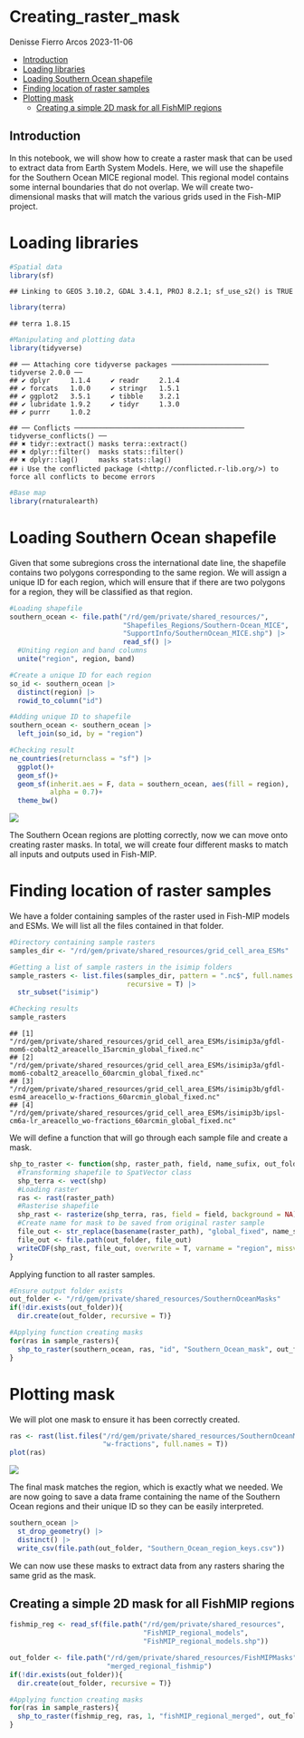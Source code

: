 Creating_raster_mask
================
Denisse Fierro Arcos
2023-11-06

- <a href="#introduction" id="toc-introduction">Introduction</a>
- <a href="#loading-libraries" id="toc-loading-libraries">Loading
  libraries</a>
- <a href="#loading-southern-ocean-shapefile"
  id="toc-loading-southern-ocean-shapefile">Loading Southern Ocean
  shapefile</a>
- <a href="#finding-location-of-raster-samples"
  id="toc-finding-location-of-raster-samples">Finding location of raster
  samples</a>
- <a href="#plotting-mask" id="toc-plotting-mask">Plotting mask</a>
  - <a href="#creating-a-simple-2d-mask-for-all-fishmip-regions"
    id="toc-creating-a-simple-2d-mask-for-all-fishmip-regions">Creating a
    simple 2D mask for all FishMIP regions</a>

## Introduction

In this notebook, we will show how to create a raster mask that can be
used to extract data from Earth System Models. Here, we will use the
shapefile for the Southern Ocean MICE regional model. This regional
model contains some internal boundaries that do not overlap. We will
create two-dimensional masks that will match the various grids used in
the Fish-MIP project.

# Loading libraries

``` r
#Spatial data
library(sf)
```

    ## Linking to GEOS 3.10.2, GDAL 3.4.1, PROJ 8.2.1; sf_use_s2() is TRUE

``` r
library(terra)
```

    ## terra 1.8.15

``` r
#Manipulating and plotting data
library(tidyverse)
```

    ## ── Attaching core tidyverse packages ──────────────────────── tidyverse 2.0.0 ──
    ## ✔ dplyr     1.1.4     ✔ readr     2.1.4
    ## ✔ forcats   1.0.0     ✔ stringr   1.5.1
    ## ✔ ggplot2   3.5.1     ✔ tibble    3.2.1
    ## ✔ lubridate 1.9.2     ✔ tidyr     1.3.0
    ## ✔ purrr     1.0.2

    ## ── Conflicts ────────────────────────────────────────── tidyverse_conflicts() ──
    ## ✖ tidyr::extract() masks terra::extract()
    ## ✖ dplyr::filter()  masks stats::filter()
    ## ✖ dplyr::lag()     masks stats::lag()
    ## ℹ Use the conflicted package (<http://conflicted.r-lib.org/>) to force all conflicts to become errors

``` r
#Base map
library(rnaturalearth)
```

# Loading Southern Ocean shapefile

Given that some subregions cross the international date line, the
shapefile contains two polygons corresponding to the same region. We
will assign a unique ID for each region, which will ensure that if there
are two polygons for a region, they will be classified as that region.

``` r
#Loading shapefile
southern_ocean <- file.path("/rd/gem/private/shared_resources/",
                            "Shapefiles_Regions/Southern-Ocean_MICE",
                            "SupportInfo/SouthernOcean_MICE.shp") |> 
                            read_sf() |> 
  #Uniting region and band columns
  unite("region", region, band)

#Create a unique ID for each region
so_id <- southern_ocean |> 
  distinct(region) |> 
  rowid_to_column("id")

#Adding unique ID to shapefile
southern_ocean <- southern_ocean |> 
  left_join(so_id, by = "region")

#Checking result
ne_countries(returnclass = "sf") |> 
  ggplot()+
  geom_sf()+
  geom_sf(inherit.aes = F, data = southern_ocean, aes(fill = region), 
          alpha = 0.7)+
  theme_bw()
```

![](figures/03a_Regional_Models_2DMasks_files/figure-gfm/unnamed-chunk-1-1.png)<!-- -->

The Southern Ocean regions are plotting correctly, now we can move onto
creating raster masks. In total, we will create four different masks to
match all inputs and outputs used in Fish-MIP.

# Finding location of raster samples

We have a folder containing samples of the raster used in Fish-MIP
models and ESMs. We will list all the files contained in that folder.

``` r
#Directory containing sample rasters
samples_dir <- "/rd/gem/private/shared_resources/grid_cell_area_ESMs"

#Getting a list of sample rasters in the isimip folders
sample_rasters <- list.files(samples_dir, pattern = ".nc$", full.names = T,
                             recursive = T) |> 
  str_subset("isimip")

#Checking results
sample_rasters
```

    ## [1] "/rd/gem/private/shared_resources/grid_cell_area_ESMs/isimip3a/gfdl-mom6-cobalt2_areacello_15arcmin_global_fixed.nc"        
    ## [2] "/rd/gem/private/shared_resources/grid_cell_area_ESMs/isimip3a/gfdl-mom6-cobalt2_areacello_60arcmin_global_fixed.nc"        
    ## [3] "/rd/gem/private/shared_resources/grid_cell_area_ESMs/isimip3b/gfdl-esm4_areacello_w-fractions_60arcmin_global_fixed.nc"    
    ## [4] "/rd/gem/private/shared_resources/grid_cell_area_ESMs/isimip3b/ipsl-cm6a-lr_areacello_wo-fractions_60arcmin_global_fixed.nc"

We will define a function that will go through each sample file and
create a mask.

``` r
shp_to_raster <- function(shp, raster_path, field, name_sufix, out_folder){
  #Transforming shapefile to SpatVector class
  shp_terra <- vect(shp)
  #Loading raster
  ras <- rast(raster_path)
  #Rasterise shapefile
  shp_rast <- rasterize(shp_terra, ras, field = field, background = NA)
  #Create name for mask to be saved from original raster sample
  file_out <- str_replace(basename(raster_path), "global_fixed", name_sufix)
  file_out <- file.path(out_folder, file_out)
  writeCDF(shp_rast, file_out, overwrite = T, varname = "region", missval = NA)
}
```

Applying function to all raster samples.

``` r
#Ensure output folder exists
out_folder <- "/rd/gem/private/shared_resources/SouthernOceanMasks"
if(!dir.exists(out_folder)){
  dir.create(out_folder, recursive = T)}

#Applying function creating masks
for(ras in sample_rasters){
  shp_to_raster(southern_ocean, ras, "id", "Southern_Ocean_mask", out_folder)
}
```

# Plotting mask

We will plot one mask to ensure it has been correctly created.

``` r
ras <- rast(list.files("/rd/gem/private/shared_resources/SouthernOceanMasks/", 
                       "w-fractions", full.names = T))
plot(ras)
```

![](figures/03a_Regional_Models_2DMasks_files/figure-gfm/unnamed-chunk-5-1.png)<!-- -->

The final mask matches the region, which is exactly what we needed. We
are now going to save a data frame containing the name of the Southern
Ocean regions and their unique ID so they can be easily interpreted.

``` r
southern_ocean |> 
  st_drop_geometry() |> 
  distinct() |> 
  write_csv(file.path(out_folder, "Southern_Ocean_region_keys.csv"))
```

We can now use these masks to extract data from any rasters sharing the
same grid as the mask.

## Creating a simple 2D mask for all FishMIP regions

``` r
fishmip_reg <- read_sf(file.path("/rd/gem/private/shared_resources", 
                                 "FishMIP_regional_models", 
                                 "FishMIP_regional_models.shp"))

out_folder <- file.path("/rd/gem/private/shared_resources/FishMIPMasks",
                        "merged_regional_fishmip")
if(!dir.exists(out_folder)){
  dir.create(out_folder, recursive = T)}

#Applying function creating masks
for(ras in sample_rasters){
  shp_to_raster(fishmip_reg, ras, 1, "fishMIP_regional_merged", out_folder)
}
```
